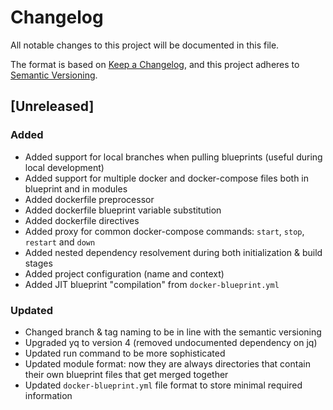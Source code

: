# Changelog
All notable changes to this project will be documented in this file.

The format is based on [Keep a Changelog](https://keepachangelog.com/en/1.0.0/),
and this project adheres to [Semantic Versioning](https://semver.org/spec/v2.0.0.html).

## [Unreleased]

### Added
- Added support for local branches when pulling blueprints (useful during local development)
- Added support for multiple docker and docker-compose files both in blueprint and in modules
- Added dockerfile preprocessor
- Added dockerfile blueprint variable substitution
- Added dockerfile directives
- Added proxy for common docker-compose commands: `start`, `stop`, `restart` and `down`
- Added nested dependency resolvement during both initialization & build stages
- Added project configuration (name and context)
- Added JIT blueprint "compilation" from `docker-blueprint.yml`

### Updated
- Changed branch & tag naming to be in line with the semantic versioning
- Upgraded yq to version 4 (removed undocumented dependency on jq)
- Updated run command to be more sophisticated
- Updated module format: now they are always directories that contain their own
  blueprint files that get merged together
- Updated `docker-blueprint.yml` file format to store minimal required information
